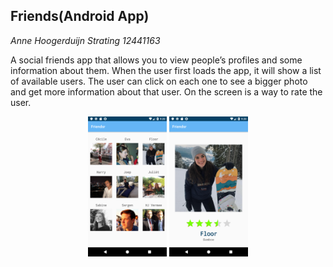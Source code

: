 ## Friends(Android App)


*Anne Hoogerduijn Strating*
*12441163*

A social friends app that allows you to view people’s profiles and some information about them. 
When the user first loads the app, it will show a list of available users. The user can click on each one to see a bigger 
photo and get more information about that user. On the screen is a way to rate the user.


<p align="center">
  <img src="https://github.com/AnneHS/Friendsr/blob/master/app/doc/main.png" height="5%" width="25%"/> <img
  src="https://github.com/AnneHS/Friendsr/blob/master/app/doc/profile.png" height="5%" width="25%"/>
</p>

